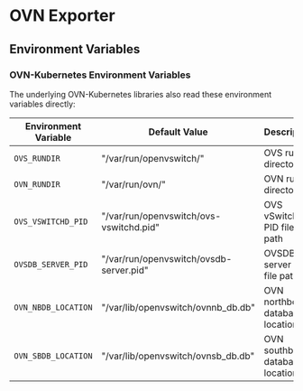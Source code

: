 # OVN Exporter

## Environment Variables

### OVN-Kubernetes Environment Variables

The underlying OVN-Kubernetes libraries also read these environment variables directly:

| Environment Variable | Default Value | Description |
|---------------------|---------------|-------------|
| `OVS_RUNDIR` | "/var/run/openvswitch/" | OVS run directory |
| `OVN_RUNDIR` | "/var/run/ovn/" | OVN run directory |
| `OVS_VSWITCHD_PID` | "/var/run/openvswitch/ovs-vswitchd.pid" | OVS vSwitchd PID file path |
| `OVSDB_SERVER_PID` | "/var/run/openvswitch/ovsdb-server.pid" | OVSDB server PID file path |
| `OVN_NBDB_LOCATION` | "/var/lib/openvswitch/ovnnb_db.db" | OVN northbound database location |
| `OVN_SBDB_LOCATION` | "/var/lib/openvswitch/ovnsb_db.db" | OVN southbound database location |
